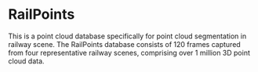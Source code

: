 # RailPoints
This is a point cloud database specifically for point cloud segmentation in railway scene. The RailPoints database consists of 120 frames captured from four representative railway scenes, comprising over 1 million 3D point cloud data.
